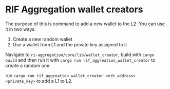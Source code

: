 # RIF Aggregation wallet creators

The purpose of this is command to add a new wallet to the L2. You can use it in two ways.

1. Create a new random wallet
2. Use a wallet from L1 and the private key assigned to it

Navigate to `ri-aggregation/core/lib/wallet_creator`, build with `cargo build` and then run it with
`cargo run rif_aggreation_wallet_creator` to create a random one.

run `cargo run rif_aggreation_wallet_creator <eth_address> <private_key>` to add a L1 to L2.
